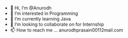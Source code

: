 - 👋 Hi, I’m @Anurodh
- 👀 I’m interested in Programming
- 🌱 I’m currently learning Java
- 💞️ I’m looking to collaborate on for Internship
- 📫 How to reach me ... anurodhprasain00112mail.com

<!---
Anurodh0011/Anurodh0011 is a ✨ special ✨ repository because its `README.md` (this file) appears on your GitHub profile.
You can click the Preview link to take a look at your changes.
--->
